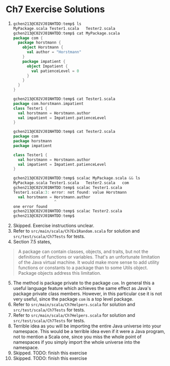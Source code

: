 # Ch7 Exercise Solutions
1.
    ```scala
    gchen213@C02VJ01NHTDD:temp$ ls
    MyPackage.scala Tester1.scala   Tester2.scala
    gchen213@C02VJ01NHTDD:temp$ cat MyPackage.scala 
    package com {
      package horstmann {
        object Horstmann {
          val author = "Horstmann"
        }
        package impatient {
          object Impatient {
            val patienceLevel = 0
          }
        }
      }
    }

    gchen213@C02VJ01NHTDD:temp$ cat Tester1.scala 
    package com.horstmann.impatient
    class Tester1 {
      val horstmann = Horstmann.author
      val impatient = Impatient.patienceLevel
    }

    gchen213@C02VJ01NHTDD:temp$ cat Tester2.scala 
    package com
    package horstmann
    package impatient

    class Tester1 {
      val horstmann = Horstmann.author
      val impatient = Impatient.patienceLevel
    }

    gchen213@C02VJ01NHTDD:temp$ scalac MyPackage.scala && ls
    MyPackage.scala Tester1.scala   Tester2.scala   com
    gchen213@C02VJ01NHTDD:temp$ scalac Tester1.scala 
    Tester1.scala:3: error: not found: value Horstmann
      val horstmann = Horstmann.author
                      ^
    one error found
    gchen213@C02VJ01NHTDD:temp$ scalac Tester2.scala 
    gchen213@C02VJ01NHTDD:temp$ 
    ```
2. Skipped. Exercise instructions unclear.
3. Refer to `src/main/scala/Ch7Ex1Random.scala` for solution and `src/test/scala/Ch7Tests` for tests.
4. Section 7.5 states,
> A package can contain classes, objects, and traits, but not the definitions of functions or variables. That's an unfortunate limitation of the Java virtual machine. It would make more sense to add utility functions or constants to a package than to some Utils object. Package objects address this limitation.
5. The method is package private to the package `com`. In general this a useful language feature which achieves the same effect as Java's package private class members. However, in this particular cse it is not very useful, since the package `com` is a top level package.
6. Refer to `src/main/scala/Ch7Helpers.scala` for solution and `src/test/scala/Ch7Tests` for tests.
7. Refer to `src/main/scala/Ch7Helpers.scala` for solution and `src/test/scala/Ch7Tests` for tests.
8. Terrible idea as you will be importing the entire Java universe into your namespace. This would be a terrible idea even if it were a Java program, not to mention a Scala one, since you miss the whole point of namespaces if you simply import the whole universe into the namespace.
9. Skipped. TODO: finish this exercise
10. Skipped. TODO: finish this exercise


